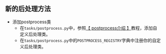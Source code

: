 ## 新的后处理方法

- 添加postprocess类
  - 在`tasks/postprocess.py`中，参照[【 postprocess介绍 】](../configuration_file/postprocess.md)教程，添加自定义后处理类。
  - 在`tasks/postprocess.py`中的`POSTPROCESS_REGISTRY`字典中注册你的自定义后处理类。
